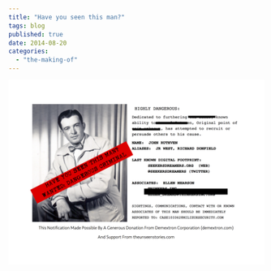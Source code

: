 ```yaml
---
title: "Have you seen this man?"
tags: blog
published: true
date: 2014-08-20
categories: 
  - "the-making-of"
---
```


[![MILEUXSECURITY](/images/MILEUXSECURITY-1024x742.png)](http://www.bigbadcon.com/wp-content/uploads/2014/08/MILEUXSECURITY.png)
